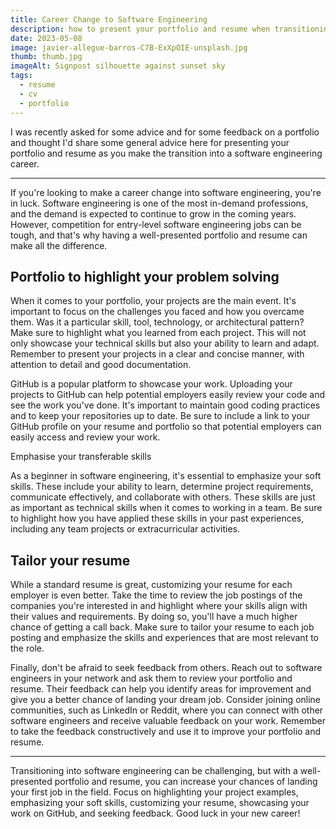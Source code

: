 ```yaml
---
title: Career Change to Software Engineering
description: how to present your portfolio and resume when transitioning into a software engineering career
date: 2023-05-08
image: javier-allegue-barros-C7B-ExXpOIE-unsplash.jpg
thumb: thumb.jpg
imageAlt: Signpost silhouette against sunset sky
tags:
  - resume
  - cv
  - portfolio
---
```


I was recently asked for some advice and for some feedback on a portfolio and thought I'd share some general advice here for presenting your portfolio and resume as you make the transition into a software engineering career.

---

If you're looking to make a career change into software engineering, you're in luck. Software engineering is one of the most in-demand professions, and the demand is expected to continue to grow in the coming years. However, competition for entry-level software engineering jobs can be tough, and that's why having a well-presented portfolio and resume can make all the difference.

## Portfolio to highlight your problem solving

When it comes to your portfolio, your projects are the main event. It's important to focus on the challenges you faced and how you overcame them. Was it a particular skill, tool, technology, or architectural pattern? Make sure to highlight what you learned from each project. This will not only showcase your technical skills but also your ability to learn and adapt. Remember to present your projects in a clear and concise manner, with attention to detail and good documentation.

GitHub is a popular platform to showcase your work. Uploading your projects to GitHub can help potential employers easily review your code and see the work you've done. It's important to maintain good coding practices and to keep your repositories up to date. Be sure to include a link to your GitHub profile on your resume and portfolio so that potential employers can easily access and review your work.

Emphasise your transferable skills

As a beginner in software engineering, it's essential to emphasize your soft skills. These include your ability to learn, determine project requirements, communicate effectively, and collaborate with others. These skills are just as important as technical skills when it comes to working in a team. Be sure to highlight how you have applied these skills in your past experiences, including any team projects or extracurricular activities.

## Tailor your resume

While a standard resume is great, customizing your resume for each employer is even better. Take the time to review the job postings of the companies you're interested in and highlight where your skills align with their values and requirements. By doing so, you'll have a much higher chance of getting a call back. Make sure to tailor your resume to each job posting and emphasize the skills and experiences that are most relevant to the role.

Finally, don't be afraid to seek feedback from others. Reach out to software engineers in your network and ask them to review your portfolio and resume. Their feedback can help you identify areas for improvement and give you a better chance of landing your dream job. Consider joining online communities, such as LinkedIn or Reddit, where you can connect with other software engineers and receive valuable feedback on your work. Remember to take the feedback constructively and use it to improve your portfolio and resume.

---

Transitioning into software engineering can be challenging, but with a well-presented portfolio and resume, you can increase your chances of landing your first job in the field. Focus on highlighting your project examples, emphasizing your soft skills, customizing your resume, showcasing your work on GitHub, and seeking feedback. Good luck in your new career!
